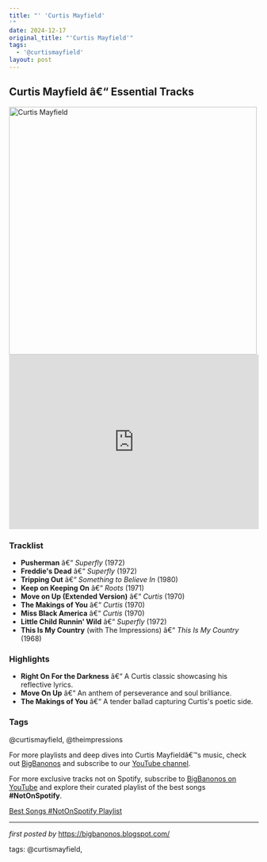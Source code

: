 ```yaml
---
title: "' 'Curtis Mayfield'
'"
date: 2024-12-17
original_title: "'Curtis Mayfield'"
tags:
  - '@curtismayfield'
layout: post
---
```

<h2>Curtis Mayfield â€“ Essential Tracks</h2> <div > <img src="https://www.rollingstone.com/wp-content/uploads/2018/06/rs-curtis-mayfield-4b278431-14de-49f5-8ddb-18cdd24aa6e4.jpg" alt="Curtis Mayfield" width="500" />
</div> <iframe src="https://open.spotify.com/embed/playlist/7l6aDO8spFoPcW0rtxcJQJ?utm_source=generator" width="100%" height="352" frameborder="0" allow="autoplay; clipboard-write; encrypted-media; fullscreen; picture-in-picture" loading="lazy"></iframe> <h3>Tracklist</h3>
<ul> <li><strong>Pusherman</strong> â€“ <em>Superfly</em> (1972)</li> <li><strong>Freddie's Dead</strong> â€“ <em>Superfly</em> (1972)</li> <li><strong>Tripping Out</strong> â€“ <em>Something to Believe In</em> (1980)</li> <li><strong>Keep on Keeping On</strong> â€“ <em>Roots</em> (1971)</li> <li><strong>Move on Up (Extended Version)</strong> â€“ <em>Curtis</em> (1970)</li> <li><strong>The Makings of You</strong> â€“ <em>Curtis</em> (1970)</li> <li><strong>Miss Black America</strong> â€“ <em>Curtis</em> (1970)</li> <li><strong>Little Child Runnin' Wild</strong> â€“ <em>Superfly</em> (1972)</li> <li><strong>This Is My Country</strong> (with The Impressions) â€“ <em>This Is My Country</em> (1968)</li>
</ul> <h3>Highlights</h3>
<ul> <li><strong>Right On For the Darkness</strong> â€“ A Curtis classic showcasing his reflective lyrics.</li> <li><strong>Move On Up</strong> â€“ An anthem of perseverance and soul brilliance.</li> <li><strong>The Makings of You</strong> â€“ A tender ballad capturing Curtis's poetic side.</li>
</ul> <h3>Tags</h3>
<p>@curtismayfield, @theimpressions</p> <p>For more playlists and deep dives into Curtis Mayfieldâ€™s music, check out <a href="https://bigbanonos.blogspot.com/" target="_blank">BigBanonos</a> and subscribe to our <a href="https://www.youtube.com/@BigBanonos" target="_blank">YouTube channel</a>.</p>


<!--Subscribe and Playlist Links-->
<div>
    <p>For more exclusive tracks not on Spotify, subscribe to <a href="https://www.youtube.com/@BigBanonos" target="_blank">BigBanonos on YouTube</a> and explore their curated playlist of the best songs <strong>#NotOnSpotify</strong>.</p>
    <p><a href="https://www.youtube.com/playlist?list=PLtuNtuTatqI0kFahUCbtbfenC_ET5O_tr" target="_blank">Best Songs #NotOnSpotify Playlist<br /></a></p></div>

<hr />

<p><em>first posted by</em> <a href="https://bigbanonos.blogspot.com/" rel="noopener" target="_new">https://bigbanonos.blogspot.com/</a></p>

<p>tags: @curtismayfield,</p>
